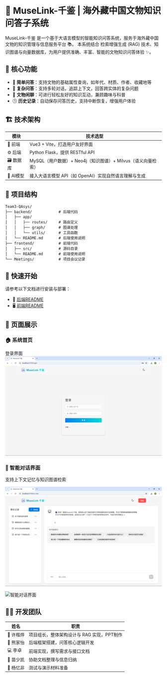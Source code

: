 # 🏺 MuseLink-千鉴 | 海外藏中国文物知识问答子系统

MuseLink-千鉴 是一个基于大语言模型的智能知识问答系统，服务于海外藏中国文物的知识管理与信息服务平台 📚。
本系统结合 检索增强生成 (RAG) 技术、知识图谱与向量数据库，为用户提供准确、丰富、智能的文物知识问答体验 ✨。

## 🔧 核心功能

- 🤔 **简单问答**：支持文物的基础属性查询，如年代、材质、作者、收藏地等
- 🧠 **复杂问答**：支持多轮对话，追踪上下文，回答跨实体的复杂问题
- 💬 **文物闲聊**：可进行轻松友好的知识互动，兼顾趣味与科普
- 🕓 **历史记录**：自动保存问答历史，支持中断恢复，增强用户体验

## 🏗️ 技术架构

| 模块 | 技术选型 |
| ---- | -------- |
| 🎨 前端 | Vue3 + Vite，打造用户友好界面 |
| ⚙️ 后端 | Python Flask，提供 RESTful API |
| 🗃️ 数据库 | MySQL（用户数据）+ Neo4j（知识图谱）+ Milvus（语义向量检索） |
| 🤖 AI模型 | 接入大语言模型 API（如 OpenAI）实现自然语言理解与生成 |

## 📁 项目结构

```
Team3-QAsys/
├── backend/            # 后端代码
│   ├── app/
│   │   ├── routes/     # 路由定义
│   │   ├── graph/      # 图谱处理
│   │   └── utils/      # 工具函数
│   └── README.md       # 后端使用说明
├── frontend/           # 前端代码
│   ├── src/            # 源码目录
│   └── README.md       # 前端使用说明
└── Meetings/           # 项目会议记录
```

## 🚀 快速开始

请参考以下文档进行安装与部署：

- 📘 [后端README](./backend/README.md)
- 🖥️ [前端README](./frontend/README.md)

## 🔹 页面展示

### 🏠 系统首页
登录界面
![登录界面](demo_png/login.png)

### 💬 智能对话界面
支持上下文记忆与知识图谱检索

![智能对话界面](demo_png/chat.png)

![智能对话界面](demo_png/demo.gif)

## 👨‍💻 开发团队

| 姓名 | 职责 |
| ---- | ---- |
| 🧭 许楷烨 | 项目组长，整体架构设计与 RAG 实现，PPT制作 |
| 🧰 熊家怡 | 后端框架搭建，问答核心逻辑开发 |
| 💻 李卓 | 前端实现，撰写需求与接口文档 |
| 📄 苗少凯 | 协助文档整理与信息归纳 |
| 🧪 杨忆非 | 测试与演示材料准备 |